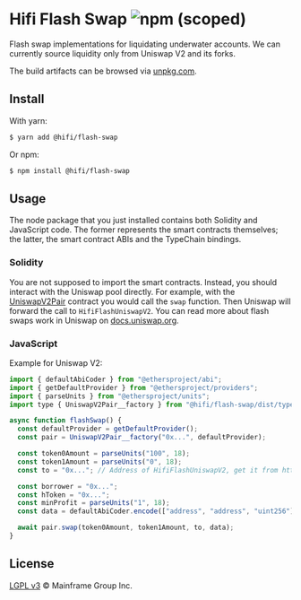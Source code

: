 # Hifi Flash Swap ![npm (scoped)](https://img.shields.io/npm/v/@hifi/flash-swap)

Flash swap implementations for liquidating underwater accounts. We can currently source liquidity only from Uniswap V2
and its forks.

The build artifacts can be browsed via [unpkg.com](https://unpkg.com/browse/@hifi/flash-swap@latest/).

## Install

With yarn:

```bash
$ yarn add @hifi/flash-swap
```

Or npm:

```bash
$ npm install @hifi/flash-swap
```

## Usage

The node package that you just installed contains both Solidity and JavaScript code. The former represents the smart contracts
themselves; the latter, the smart contract ABIs and the TypeChain bindings.

### Solidity

You are not supposed to import the smart contracts. Instead, you should interact with the Uniswap pool
directly. For example, with the [UniswapV2Pair](https://github.com/Uniswap/v2-core/blob/v1.0.1/contracts/UniswapV2Pair.sol)
contract you would call the `swap` function. Then Uniswap will forward the call to `HifiFlashUniswapV2`. You can read more about flash
swaps work in Uniswap on [docs.uniswap.org](https://docs.uniswap.org/protocol/V2/concepts/core-concepts/flash-swaps).

### JavaScript

Example for Uniswap V2:

```js
import { defaultAbiCoder } from "@ethersproject/abi";
import { getDefaultProvider } from "@ethersproject/providers";
import { parseUnits } from "@ethersproject/units";
import type { UniswapV2Pair__factory } from "@hifi/flash-swap/dist/types/factories/UniswapV2Pair__factory";

async function flashSwap() {
  const defaultProvider = getDefaultProvider();
  const pair = UniswapV2Pair__factory("0x...", defaultProvider);

  const token0Amount = parseUnits("100", 18);
  const token1Amount = parseUnits("0", 18);
  const to = "0x..."; // Address of HifiFlashUniswapV2, get it from https://docs.hifi.finance

  const borrower = "0x...";
  const hToken = "0x...";
  const minProfit = parseUnits("1", 18);
  const data = defaultAbiCoder.encode(["address", "address", "uint256"], [borrower, hToken, minProfit]);

  await pair.swap(token0Amount, token1Amount, to, data);
}
```

## License

[LGPL v3](./LICENSE.md) © Mainframe Group Inc.
